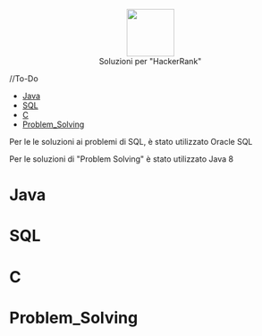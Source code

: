 <p align="center">
    <a href="https://www.hackerrank.com/Cinghiamenisco">
        <img height=85 src="https://d3keuzeb2crhkn.cloudfront.net/hackerrank/assets/styleguide/logo_wordmark-f5c5eb61ab0a154c3ed9eda24d0b9e31.svg">
    </a>
    <br>Soluzioni per "HackerRank"
</p>

//To-Do

* [Java](#Java)
* [SQL](#SQL)
* [C](#C)
* [Problem_Solving](#Problem_Solving)

Per le le soluzioni ai problemi di SQL, è stato utilizzato Oracle SQL

Per le soluzioni di "Problem Solving" è stato utilizzato Java 8

# Java

# SQL

# C

# Problem_Solving
